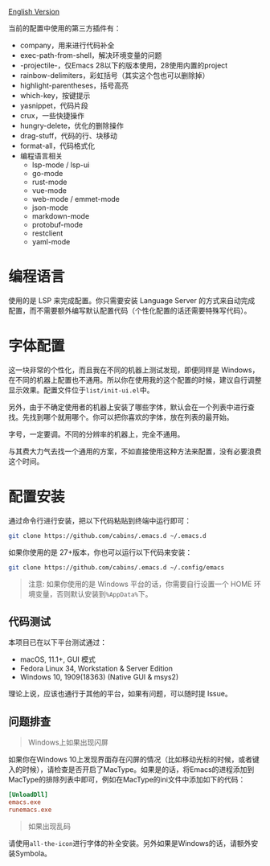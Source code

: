 [English Version](./README.en-US.md)

当前的配置中使用的第三方插件有：

- company，用来进行代码补全
- exec-path-from-shell，解决环境变量的问题
- -projectile-，仅Emacs 28以下的版本使用，28使用内置的project
- rainbow-delimiters，彩虹括号（其实这个包也可以删除掉）
- highlight-parentheses，括号高亮
- which-key，按键提示
- yasnippet，代码片段
- crux，一些快捷操作
- hungry-delete，优化的删除操作
- drag-stuff，代码的行、块移动
- format-all，代码格式化
- 编程语言相关
  - lsp-mode / lsp-ui
  - go-mode
  - rust-mode
  - vue-mode
  - web-mode / emmet-mode
  - json-mode
  - markdown-mode
  - protobuf-mode
  - restclient
  - yaml-mode

# 编程语言

使用的是 LSP 来完成配置。你只需要安装 Language Server 的方式来自动完成配置，而不需要额外编写默认配置代码（个性化配置的话还需要特殊写代码）。

# 字体配置

这一块非常的个性化，而且我在不同的机器上测试发现，即便同样是 Windows，在不同的机器上配置也不通用。所以你在使用我的这个配置的时候，建议自行调整显示效果。配置文件位于`list/init-ui.el`中。

另外，由于不确定使用者的机器上安装了哪些字体，默认会在一个列表中进行查找。先找到哪个就用哪个。你可以把你喜欢的字体，放在列表的最开始。

字号，一定要调。不同的分辨率的机器上，完全不通用。

与其费大力气去找一个通用的方案，不如直接使用这种方法来配置，没有必要浪费这个时间。

# 配置安装

通过命令行进行安装，把以下代码粘贴到终端中运行即可：

```bash
git clone https://github.com/cabins/.emacs.d ~/.emacs.d
```

如果你使用的是 27+版本，你也可以运行以下代码来安装：

```bash
git clone https://github.com/cabins/.emacs.d ~/.config/emacs
```

> 注意: 如果你使用的是 Windows 平台的话，你需要自行设置一个 HOME 环境变量，否则默认安装到`%AppData%`下。

## 代码测试

本项目已在以下平台测试通过：

- macOS, 11.1+, GUI 模式
- Fedora Linux 34, Workstation & Server Edition
- Windows 10, 1909(18363) (Native GUI & msys2)

理论上说，应该也通行于其他的平台，如果有问题，可以随时提 Issue。

## 问题排查

> Windows上如果出现闪屏

如果你在Windows 10上发现界面存在闪屏的情况（比如移动光标的时候，或者键入的时候），请检查是否开启了MacType。如果是的话，将Emacs的进程添加到MacType的排除列表中即可，例如在MacType的ini文件中添加如下的代码：
```ini
[UnloadDll]
emacs.exe
runemacs.exe
```

> 如果出现乱码

请使用`all-the-icon`进行字体的补全安装。另外如果是Windows的话，请额外安装Symbola。
